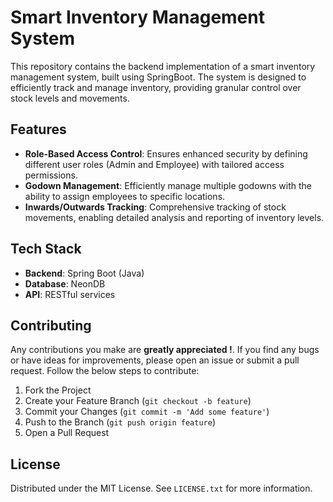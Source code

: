 # Smart Inventory Management System

This repository contains the backend implementation of a smart inventory management system, built using SpringBoot. The system is designed to efficiently track and manage inventory, providing granular control over stock levels and movements.

## Features

- **Role-Based Access Control**: Ensures enhanced security by defining different user roles (Admin and Employee) with tailored access permissions.
- **Godown Management**: Efficiently manage multiple godowns with the ability to assign employees to specific locations.
- **Inwards/Outwards Tracking**: Comprehensive tracking of stock movements, enabling detailed analysis and reporting of inventory levels.

## Tech Stack

- **Backend**: Spring Boot (Java)
- **Database**: NeonDB
- **API**: RESTful services


## Contributing

Any contributions you make are **greatly appreciated !**. If you find any bugs or have ideas for improvements, please open an issue or submit a pull request. Follow the below steps to contribute:

1. Fork the Project
2. Create your Feature Branch (`git checkout -b feature`)
3. Commit your Changes (`git commit -m 'Add some feature'`)
4. Push to the Branch (`git push origin feature`)
5. Open a Pull Request

## License

Distributed under the MIT License. See `LICENSE.txt` for more information.
